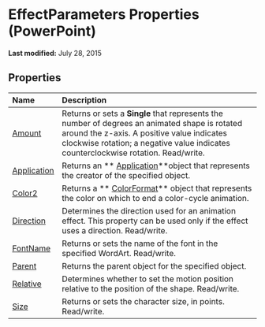 
# EffectParameters Properties (PowerPoint)

 **Last modified:** July 28, 2015


## Properties



|**Name**|**Description**|
|:-----|:-----|
| [Amount](dcc17dbf-6064-64b1-5474-29918bc4e0c6.md)|Returns or sets a  **Single** that represents the number of degrees an animated shape is rotated around the z-axis. A positive value indicates clockwise rotation; a negative value indicates counterclockwise rotation. Read/write.|
| [Application](807efbe4-f5fe-61c6-f0d3-739736049ecc.md)|Returns an  ** [Application](978c2b99-4271-b953-4283-73b5f3d96f41.md)**object that represents the creator of the specified object.|
| [Color2](9baff264-9b29-8065-a338-374bdc303451.md)|Returns a  ** [ColorFormat](3bfcd08d-65f4-25a3-2d05-77111fbd13e5.md)** object that represents the color on which to end a color-cycle animation.|
| [Direction](39ef6eaf-79fb-f70f-20fe-7ec07715d59c.md)|Determines the direction used for an animation effect. This property can be used only if the effect uses a direction. Read/write.|
| [FontName](a2f966d5-060e-60b8-422f-b4fab5247736.md)|Returns or sets the name of the font in the specified WordArt. Read/write.|
| [Parent](b83fd852-e015-04f8-9856-ce018c23b848.md)|Returns the parent object for the specified object.|
| [Relative](2675d451-6123-d9df-8c83-a009037d5108.md)|Determines whether to set the motion position relative to the position of the shape. Read/write.|
| [Size](cdc1845d-0c6e-36f8-f22e-296aefcc974a.md)|Returns or sets the character size, in points. Read/write.|
